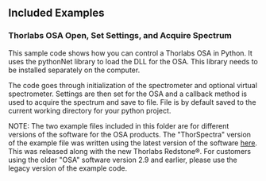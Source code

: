 ## Included Examples

### Thorlabs OSA Open, Set Settings, and Acquire Spectrum
This sample code shows how you can control a Thorlabs OSA in Python.
It uses the pythonNet library to load the DLL for the OSA. This library needs to be installed separately on the computer.

The code goes through initialization of the spectrometer and optional virtual spectrometer. Settings are then set for the OSA and a callback method is used to acquire the spectrum and save to file. File is by default saved to the current working directory for your python project. 

NOTE: The two example files included in this folder are for different versions of the software for the OSA products. The "ThorSpectra" version of the example file was written using the latest version of the software 
[here](https://www.thorlabs.com/software_pages/ViewSoftwarePage.cfm?Code=OSA). This was released along with the new Thorlabs Redstone®. For customers using the older "OSA" software version 2.9 and earlier, please use the legacy version of the example code. 
